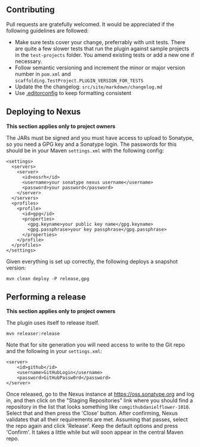 Contributing
------------

Pull requests are gratefully welcomed. It would be appreciated if the following guidelines are followed:

* Make sure tests cover your change, preferrably with unit tests. There are quite a few slower tests that run the plugin 
against sample projects in the `test-projects` folder. You amend existing tests or add a new one if necessary.
* Follow semantic versioning and increment the minor or major version number in `pom.xml` and
`scaffolding.TestProject.PLUGIN_VERSION_FOR_TESTS`
* Update the the changelog: `src/site/markdown/changelog.md`
* Use [.editorconfig](http://editorconfig.org/) to keep formatting consistent

Deploying to Nexus
------------------

**This section applies only to project owners**

The JARs must be signed and you must have access to upload to Sonatype, so you need a GPG key and a Sonatype login.
The passwords for this should be in your Maven `settings.xml` with the following config:

	<settings>
      <servers>
        <server>
          <id>ossrh</id>
          <username>your sonatype nexus username</username>
          <password>your password</password>
        </server>
      </servers>
      <profiles>
        <profile>
          <id>gpg</id>
          <properties>
    	    <gpg.keyname>your public key name</gpg.keyname>
            <gpg.passphrase>your key passphrase</gpg.passphrase>
          </properties>
        </profile>
      </profiles>
    </settings>

Given everything is set up correctly, the following deploys a snapshot version:

    mvn clean deploy -P release,gpg

Performing a release
--------------------

**This section applies only to project owners**

The plugin uses itself to release itself.

    mvn releaser:release

Note that for site generation you will need access to write to the Git repo and the following in your `settings.xml`:

    <server>
        <id>github</id>
        <username>GitHubLogin</username>
        <password>GitHubPassw0rd</password>
    </server>

Once released, go to the Nexus instance at https://oss.sonatype.org and log in, and then click on the "Staging Repositories"
link where you should find a repository in the list that looks something like `comgithubdanielflower-1010`. Select that
and then press the 'Close' button. After confirming, Nexus validates that all their requirements are met. Assuming that
passes, select the repo again and click 'Release'. Keep the default options and press 'Confirm'. It takes a little while
but will soon appear in the central Maven repo.
